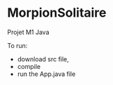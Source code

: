 # MorpionSolitaire

Projet M1 Java 

To run: 
  - download src file,
  - compile 
  - run the App.java file

